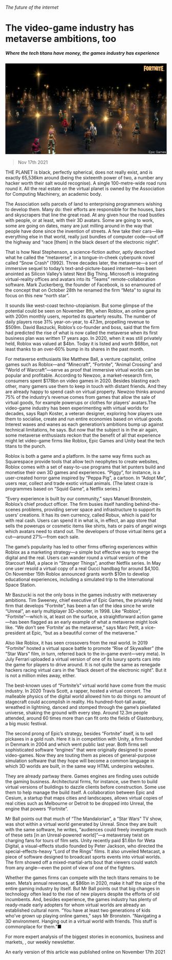 ###### The future of the internet

# The video-game industry has metaverse ambitions, too 

##### Where the tech titans have money, the games industry has experience 

![image](images/20211120_wbp004.jpg) 

> Nov 17th 2021 

THE PLANET is black, perfectly spherical, does not really exist, and is exactly 65,536km around (being the sixteenth power of two, a number any hacker worth their salt would recognise). A single 100-metre-wide road runs round it. All the real estate on the virtual planet is owned by the Association for Computing Machinery, an academic body.

The Association sells parcels of land to enterprising programmers wishing to develop them. Many do: their efforts are responsible for the houses, bars and skyscrapers that line the great road. At any given hour the road bustles with people, or at least, with their 3D avatars. Some are going to work, some are going on dates, many are just milling around in the way that people have done since the invention of streets. A few take their cars—like everything else in that world, really just bundles of computer code—out off the highway and “race [them] in the black desert of the electronic night”.


That is how Neal Stephenson, a science-fiction author, aptly described what he called the “metaverse”, in a tongue-in-cheek cyberpunk novel called “Snow Crash” (1992). Three decades later, the metaverse—a sort of immersive sequel to today’s text-and-picture-based internet—has been anointed as Silicon Valley’s latest Next Big Thing. Microsoft is integrating virtual-reality offices and avatars into its “Teams” remote-collaboration software. Mark Zuckerberg, the founder of Facebook, is so enamoured of the concept that on October 28th he renamed the firm “Meta” to signal its focus on this new “north star”.

It sounds like west-coast techno-utopianism. But some glimpse of the potential could be seen on November 8th, when Roblox, an online game with 200m monthly users, reported its quarterly results. The number of daily players rose 31% year-on-year, to 47.3m, propelling revenue to $509m. David Baszucki, Roblox’s co-founder and boss, said that the firm had predicted the rise of what is now called the metaverse when its first business plan was written 17 years ago. In 2020, when it was still privately held, Roblox was valued at $4bn. Today it is listed and worth $68bn, not least thanks to an over-60% bump in its shares in the past month.

For metaverse enthusiasts like Matthew Ball, a venture capitalist, online games such as Roblox—and “Minecraft”, “Fortnite”, “Animal Crossing” and “World of Warcraft”—serve as proof that immersive virtual worlds can be popular and profitable. According to Newzoo, a market-research firm, consumers spent $178bn on video games in 2020. Besides blasting each other, many gamers use them to keep in touch with distant friends. And they are already happy to spend cash on virtual property. Newzoo thinks around 75% of the industry’s revenue comes from games that allow the sale of virtual goods, for example powerups or clothes for players’ avatars.The video-game industry has been experimenting with virtual worlds for decades, says Raph Koster, a veteran designer, exploring how players use them to socialise, create and run entire economies based on virtual goods. Interest waxes and wanes as each generation’s ambitions bump up against technical limitations, he says. But now that the subject is in the air again, some metaverse enthusiasts reckon that the benefit of all that experience might let video-game firms like Roblox, Epic Games and Unity beat the tech titans to the punch.

Roblox is both a game and a platform. In the same way firms such as Squarespace provide tools that allow tech neophytes to create websites, Roblox comes with a set of easy-to-use programs that let punters build and monetise their own 3D games and experiences. “Piggy”, for instance, is a user-created horror game inspired by “Peppa Pig”, a cartoon. In “Adopt Me”, users rear, collect and trade exotic virtual animals. (The latest craze is programmes based on “Squid Game”, a Netflix series.)

“Every experience is built by our community,” says Manuel Bronstein, Roblox’s chief product officer. The firm busies itself handling behind-the-scenes problems, providing server space and infrastructure to support its users’ creations. It has its own currency, called Robux, which is paid for with real cash. Users can spend it in what is, in effect, an app store that sells the powerups or cosmetic items like shirts, hats or pairs of angel wings which avatars need to stand out. The developers of those virtual items get a cut—around 27%—from each sale.

The game’s popularity has led to other firms offering experiences within Roblox as a marketing strategy—a simple but effective way to merge the digital and the real. Users can wander round a virtual version of the Starcourt Mall, a place in “Stranger Things”, another Netflix series. In May one user resold a virtual copy of a real Gucci handbag for around $4,100. On November 15th Roblox announced grants worth $10m to develop educational experiences, including a simulated trip to the International Space Station.

Mr Baszucki is not the only boss in the games industry with metaversey ambitions. Tim Sweeney, chief executive of Epic Games, the privately held firm that develops “Fortnite”, has been a fan of the idea since he wrote “Unreal”, an early multiplayer 3D-shooter, in 1998. Like “Roblox”, “Fortnite”—which is, at least on the surface, a straightforward action game—has been flagged as an early example of what a metaverse might look like. “We don’t see ‘Fortnite’ as the metaverse,” says Marc Petit, a vice-president at Epic, “but as a beautiful corner of the metaverse.”

Also like Roblox, it has seen crossovers from the real world. In 2019 “Fortnite” hosted a virtual space battle to promote “Rise of Skywalker” (the “Star Wars” film, in turn, referred back to the in-game event—very meta). In July Ferrari uploaded a virtual version of one of its luxury sports cars into the game for players to drive around. It is not quite the same as renegade hackers racing virtual cars in the “black desert of the electronic night”. But it is not a million miles away, either.

The best-known uses of “Fortnite’s” virtual world have come from the music industry. In 2020 Travis Scott, a rapper, hosted a virtual concert. The malleable physics of the digital world allowed him to do things no amount of stagecraft could accomplish in reality. His hundred-foot-tall avatar, wreathed in lightning, danced and stomped through the game’s pixellated universe, shaking the ground with every step. Around 12.3m people attended, around 60 times more than can fit onto the fields of Glastonbury, a big music festival.

The second prong of Epic’s strategy, besides “Fortnite” itself, is to sell pickaxes in a gold rush. Here it is in competition with Unity, a firm founded in Denmark in 2004 and which went public last year. Both firms sell sophisticated software “engines” that were originally designed to power video-games. Now they are touting them as pieces of general-purpose simulation software that they hope will become a common language in which 3D worlds are built, in the same way HTML underpins websites.

They are already partway there. Games engines are finding uses outside the gaming business. Architectural firms, for instance, use them to build virtual versions of buildings to dazzle clients before construction. Some use them to help manage the build itself. A collaboration between Epic and Cesium, a startup that maps cities and landscapes, allows virtual copies of real cities such as Melbourne or Detroit to be dropped into Unreal, the engine that powers “Fortnite”.

Mr Ball points out that much of “The Mandalorian”, a “Star Wars” TV show, was shot within a virtual world generated by Unreal. Since they are built with the same software, he writes, “audiences could freely investigate much of these sets [in an Unreal-powered world]”—a metaversey twist on charging fans for tours of film sets. Unity recently paid $1.6bn for Weta Digital, a visual-effects studio founded by Peter Jackson, who directed the special-effects-heavy “Lord of the Rings” films. It also unveiled Metacast, a piece of software designed to broadcast sports events into virtual worlds. The firm showed off a mixed-martial-arts bout that viewers could watch from any angle—even the point of view of one of the fighters.

Whether the games firms can compete with the tech titans remains to be seen. Meta’s annual revenues, at $86bn in 2020, make it half the size of the entire gaming industry by itself. But Mr Ball points out that big changes in technology often lead to the rise of new players despite the efforts of old incumbents. And, besides experience, the games industry has plenty of ready-made early adopters for whom virtual worlds are already an established cultural norm. “You have at least two generations of kids who’ve grown up playing online games,” says Mr Bronstein. “Navigating a 3D environment. Hanging out in a virtual world with friends. This stuff is commonplace for them.”■

For more expert analysis of the biggest stories in economics, business and markets, , our weekly newsletter.

An early version of this article was published online on November 17th 2021

